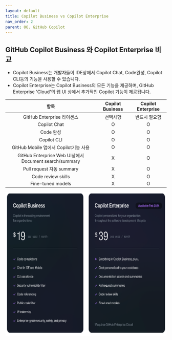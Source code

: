 ```yaml
---
layout: default
title: Copilot Business vs Copilot Enterprise
nav_order: 2
parent: 06. GitHub Copilot
---
```


## GitHub Copilot Business 와 Copilot Enterprise 비교
- Copilot Business는 개발자들이 IDE상에서 Copilot Chat, Code완성, Copilot CLI등의 기능을 사용할 수 있습니다.
- Copilot Enterprise는 Copilot Business의 모든 기능을 제공하며, GitHub Enterprise 'Cloud'의 웹 UI 상에서 추가적인 Copilot 기능이 제공됩니다.

| 항목 | Copilot Business | Copilot Enterprise |
|:---:|:---:|:---:|
| GitHub Enterprise 라이센스 | 선택사항 | 반드시 필요함 |
| Copilot Chat | O | O |
| Code 완성 | O | O |
| Copilot CLI | O | O |
| GitHub Mobile 앱에서 Copilot기능 사용 | O | O |
| GitHub Enterprise Web UI상에서 Document search/summary | X | O |
| Pull request 자동 summary | X | O |
| Code review skills | X | O |
| Fine-tuned models | X | O |

  <img src="./img/cb_vs_ce.png" width="800" height="450">


